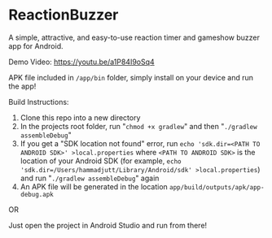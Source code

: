 # ReactionBuzzer
A simple, attractive, and easy-to-use reaction timer and gameshow buzzer app for Android.

Demo Video: https://youtu.be/a1P84I9oSq4

APK file included in `/app/bin` folder, simply install on your device and run the app!


Build Instructions:

1. Clone this repo into a new directory
2. In the projects root folder, run "`chmod +x gradlew`" and then "`./gradlew assembleDebug`"
3. If you get a "SDK location not found" error, run `echo 'sdk.dir=<PATH TO ANDROID SDK>' >local.properties` where `<PATH TO ANDROID SDK>` is the location of your Android SDK (for example, `echo 'sdk.dir=/Users/hammadjutt/Library/Android/sdk' >local.properties`) and run "`./gradlew assembleDebug`" again
4. An APK file will be generated in the location `app/build/outputs/apk/app-debug.apk`

OR

Just open the project in Android Studio and run from there!
